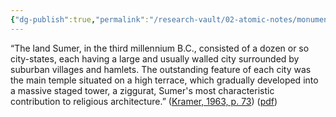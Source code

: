```yaml
---
{"dg-publish":true,"permalink":"/research-vault/02-atomic-notes/monumental-architecture-and-the-ziggurat-were-an-outstanding-feature-of-the-sumerian-city-state/"}
---
```


“The land Sumer, in the third millennium B.C., consisted of a dozen or so city-states, each having a large and usually walled city surrounded by suburban villages and hamlets. The outstanding feature of each city was the main temple situated on a high terrace, which gradually developed into a massive staged tower, a ziggurat, Sumer's most characteristic contribution to religious architecture.” ([Kramer, 1963, p. 73](zotero://select/library/items/TI24BNVH)) ([pdf](zotero://open-pdf/library/items/EY8R4485?page=73&annotation=C3M2T8YM))